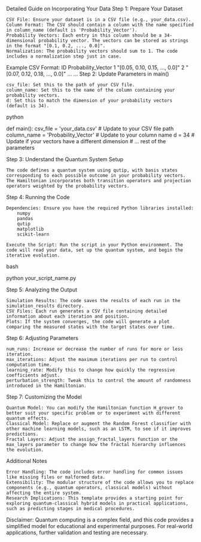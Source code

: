 Detailed Guide on Incorporating Your Data
Step 1: Prepare Your Dataset

    CSV File: Ensure your dataset is in a CSV file (e.g., your_data.csv).
    Column Format: The CSV should contain a column with the name specified in column_name (default is 'Probability_Vector').
    Probability Vectors: Each entry in this column should be a 34-dimensional probability vector. The vectors can be stored as strings in the format "[0.1, 0.2, ..., 0.0]".
    Normalization: The probability vectors should sum to 1. The code includes a normalization step just in case.

Example CSV Format:
ID	Probability_Vector
1	"[0.05, 0.10, 0.15, ..., 0.0]"
2	"[0.07, 0.12, 0.18, ..., 0.0]"
...	...
Step 2: Update Parameters in main()

    csv_file: Set this to the path of your CSV file.
    column_name: Set this to the name of the column containing your probability vectors.
    d: Set this to match the dimension of your probability vectors (default is 34).

python

def main():
    csv_file = 'your_data.csv'              # Update to your CSV file path
    column_name = 'Probability_Vector'      # Update to your column name
    d = 34                                  # Update if your vectors have a different dimension
    # ... rest of the parameters

Step 3: Understand the Quantum System Setup

    The code defines a quantum system using qutip, with basis states corresponding to each possible outcome in your probability vectors.
    The Hamiltonian incorporates both transition operators and projection operators weighted by the probability vectors.

Step 4: Running the Code

    Dependencies: Ensure you have the required Python libraries installed:
        numpy
        pandas
        qutip
        matplotlib
        scikit-learn

    Execute the Script: Run the script in your Python environment. The code will read your data, set up the quantum system, and begin the iterative evolution.

bash

python your_script_name.py

Step 5: Analyzing the Output

    Simulation Results: The code saves the results of each run in the simulation_results directory.
    CSV Files: Each run generates a CSV file containing detailed information about each iteration and position.
    Plots: If the system converges, the code will generate a plot comparing the measured states with the target states over time.

Step 6: Adjusting Parameters

    num_runs: Increase or decrease the number of runs for more or less iteration.
    max_iterations: Adjust the maximum iterations per run to control computation time.
    learning_rate: Modify this to change how quickly the regressive coefficients adjust.
    perturbation_strength: Tweak this to control the amount of randomness introduced in the Hamiltonian.

Step 7: Customizing the Model

    Quantum Model: You can modify the Hamiltonian function H_grover to better suit your specific problem or to experiment with different quantum effects.
    Classical Model: Replace or augment the Random Forest classifier with other machine learning models, such as an LSTM, to see if it improves predictions.
    Fractal Layers: Adjust the assign_fractal_layers function or the max_layers parameter to change how the fractal hierarchy influences the evolution.

Additional Notes

    Error Handling: The code includes error handling for common issues like missing files or malformed data.
    Extensibility: The modular structure of the code allows you to replace components (e.g., quantum operators, classical models) without affecting the entire system.
    Research Implications: This template provides a starting point for exploring quantum-classical hybrid models in practical applications, such as predicting stages in medical procedures.

Disclaimer: Quantum computing is a complex field, and this code provides a simplified model for educational and experimental purposes. For real-world applications, further validation and testing are necessary.
